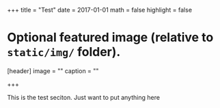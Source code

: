 +++
title = "Test"
date = 2017-01-01
math = false
highlight = false

# Optional featured image (relative to `static/img/` folder).
[header]
image = ""
caption = ""

+++


This is the test seciton.  Just want to put anything here